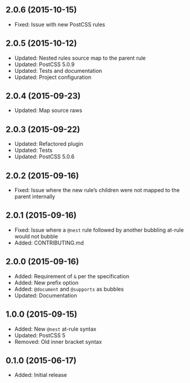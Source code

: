 ## 2.0.6 (2015-10-15)

- Fixed: Issue with new PostCSS rules

## 2.0.5 (2015-10-12)

- Updated: Nested rules source map to the parent rule
- Updated: PostCSS 5.0.9
- Updated: Tests and documentation
- Updated: Project configuration

## 2.0.4 (2015-09-23)

- Updated: Map source raws

## 2.0.3 (2015-09-22)

- Updated: Refactored plugin
- Updated: Tests
- Updated: PostCSS 5.0.6

## 2.0.2 (2015-09-16)

- Fixed: Issue where the new rule’s children were not mapped to the parent internally

## 2.0.1 (2015-09-16)

- Fixed: Issue where  a `@nest` rule followed by another bubbling at-rule would not bubble
- Added: CONTRIBUTING.md

## 2.0.0 (2015-09-16)

- Added: Requirement of `&` per the specification
- Added: New prefix option
- Added: `@document` and `@supports` as bubbles
- Updated: Documentation

## 1.0.0 (2015-09-15)

- Added: New `@nest` at-rule syntax
- Updated: PostCSS 5
- Removed: Old inner bracket syntax

## 0.1.0 (2015-06-17)

- Added: Initial release
